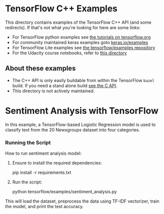 # TensorFlow C++ Examples

This directory contains examples of the TensorFlow C++ API (and some redirects).
If that's not what you're looking for here are some links:

*   For TensorFlow python examples see
    [the tutorials on tensorflow.org](https://tensorflow.org/tutorials)
*   For community maintained keras examples goto
    [keras.io/examples](https://keras.io/examples/)
*   For TensorFlow Lite examples see
    [the tensorflow/examples repository](https://github.com/tensorflow/examples/tree/master/lite)
*   For the Udacity course notebooks, refer to
    [this directory](https://github.com/tensorflow/examples/tree/master/courses)

## About these examples

*   The C++ API is only easily buildable from within the TensorFlow `bazel`
    build. If you need a stand alone build
    [see the C API](https://www.tensorflow.org/install/lang_c).
*   This directory is not actively maintained.




# Sentiment Analysis with TensorFlow

In this example, a TensorFlow-based Logistic Regression model is used to classify text from the 20 Newsgroups dataset into four categories.

### Running the Script

How to run sentiment analysis model:

1. Ensure to install the required dependencies:

   pip install -r requirements.txt

2. Run the script:

   python tensorflow/examples/sentiment_analysis.py

This will load the dataset, preprocess the data using TF-IDF vectorizer, train the model, and print the test accuracy.